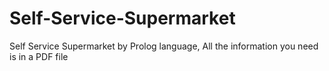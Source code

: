 # Self-Service-Supermarket
 Self Service Supermarket by Prolog language, All the information you need is in a PDF file
